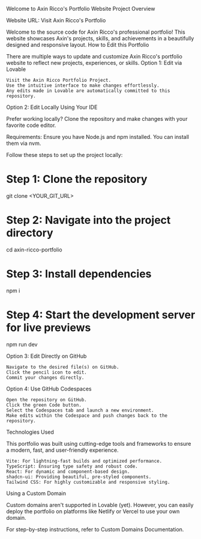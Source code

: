 Welcome to Axin Ricco's Portfolio Website
Project Overview

Website URL: Visit Axin Ricco's Portfolio

Welcome to the source code for Axin Ricco's professional portfolio! This website showcases Axin's projects, skills, and achievements in a beautifully designed and responsive layout.
How to Edit this Portfolio

There are multiple ways to update and customize Axin Ricco's portfolio website to reflect new projects, experiences, or skills.
Option 1: Edit via Lovable

    Visit the Axin Ricco Portfolio Project.
    Use the intuitive interface to make changes effortlessly.
    Any edits made in Lovable are automatically committed to this repository.

Option 2: Edit Locally Using Your IDE

Prefer working locally? Clone the repository and make changes with your favorite code editor.

Requirements:
Ensure you have Node.js and npm installed. You can install them via nvm.

Follow these steps to set up the project locally:

# Step 1: Clone the repository
git clone <YOUR_GIT_URL>

# Step 2: Navigate into the project directory
cd axin-ricco-portfolio

# Step 3: Install dependencies
npm i

# Step 4: Start the development server for live previews
npm run dev

Option 3: Edit Directly on GitHub

    Navigate to the desired file(s) on GitHub.
    Click the pencil icon to edit.
    Commit your changes directly.

Option 4: Use GitHub Codespaces

    Open the repository on GitHub.
    Click the green Code button.
    Select the Codespaces tab and launch a new environment.
    Make edits within the Codespace and push changes back to the repository.

Technologies Used

This portfolio was built using cutting-edge tools and frameworks to ensure a modern, fast, and user-friendly experience.

    Vite: For lightning-fast builds and optimized performance.
    TypeScript: Ensuring type safety and robust code.
    React: For dynamic and component-based design.
    shadcn-ui: Providing beautiful, pre-styled components.
    Tailwind CSS: For highly customizable and responsive styling.

Using a Custom Domain

Custom domains aren't supported in Lovable (yet). However, you can easily deploy the portfolio on platforms like Netlify or Vercel to use your own domain.

For step-by-step instructions, refer to Custom Domains Documentation.